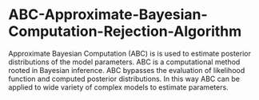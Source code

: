 # ABC-Approximate-Bayesian-Computation-Rejection-Algorithm
Approximate Bayesian Computation (ABC) is is used to estimate posterior distributions of the model parameters. ABC is a computational method rooted in Bayesian inference. ABC bypasses the evaluation of likelihood function and computed  posterior distributions. In this way ABC can be applied to wide variety of complex models to estimate  parameters.
